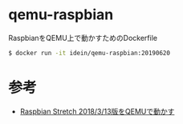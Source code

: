 # qemu-raspbian

RaspbianをQEMU上で動かすためのDockerfile

```sh
$ docker run -it idein/qemu-raspbian:20190620
```

# 参考

- [Raspbian Stretch 2018/3/13版をQEMUで動かす](https://qiita.com/Nebutan/items/1cffada81e61a9f2ed58)